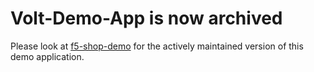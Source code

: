 # Volt-Demo-App is now archived

Please look at [f5-shop-demo](https://github.com/f5devcentral/f5-shop-demo) for the actively maintained version of this demo application.